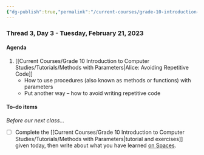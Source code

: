 ```yaml
---
{"dg-publish":true,"permalink":"/current-courses/grade-10-introduction-to-computer-studies/section-2/thread-3/day-3/","dgHomeLink":false}
---
```


### Thread 3, Day 3 - Tuesday, February 21, 2023
#### Agenda

1. [[Current Courses/Grade 10 Introduction to Computer Studies/Tutorials/Methods with Parameters\|Alice: Avoiding Repetitive Code]]
	- How to use procedures (also known as methods or functions) with parameters
	- Put another way – how to avoid writing repetitive code

#### To-do items
*Before our next class...*

- [ ] Complete the [[Current Courses/Grade 10 Introduction to Computer Studies/Tutorials/Methods with Parameters\|tutorial and exercises]] given today, then write about what you have learned [on Spaces](https://ca.spacesedu.com/).